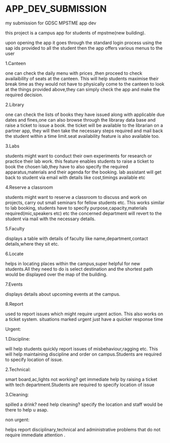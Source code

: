 # APP_DEV_SUBMISSION
my submission for GDSC MPSTME app dev 

this project is a campus app for students of mpstme(new building).

upon opening the app it goes through the standard login process using the sap ids provided to all the student
then the app offers various menus to the user

1.Canteen

one can check the daily menu with prices ,then proceed to check availaibility of seats at the canteen. This will help students maximise their break time as they would not have to physically come to the canteen to look at the things provided above,they can simply check the app and make the required decision.

2.Library

one can check the lists of books they have issued along with applicable due dates and fines,one can also browse through the libraray data base and raise a ticket to issue a book. the ticket will be available to the librarian on a partner app, they will then take the necessary steps required and mail back the student within a time limit.seat availability feature is also available too.

3.Labs

students might want to conduct their own experiments for research or practice their lab work. this feature enables students to raise a ticket to book the chosen lab,they have to also specify the required apparatus,materials and their agenda for the booking. lab assistant will get back to student via email with details like cost,timings available etc

4.Reserve a classroom

students might want to reserve a classroom to discuss and work on projects, carry out small seminars for fellow students etc. This works similar to lab booking, students have to specify purpose,capacity,materials required(mic,speakers etc) etc the concerned department will revert to the student via mail with the necessary details.

5.Faculty

displays a table with details of faculty like name,department,contact details,where they sit etc.

6.Locate

helps in locating places within the campus,super helpful for new students.All they need to do is select destination and the shortest path would be displayed over the map of the building.

7.Events

displays details about upcoming events at the campus.

8.Report

used to report issues which might require urgent action. This also works on a ticket system. situations marked urgent just have a quicker response time

Urgent:

1.Discipline:

will help students quickly report issues of misbehaviour,ragging etc. This will help maintaining discipline and order on campus.Students are required to specify location of issue.

2.Technical:

smart board,ac,lights not working? get immediate help by raising a ticket with tech department.Students are required to specify location of issue

3.Cleaning:

spilled a drink? need help cleaning? specify the location and staff would be there to help u asap.

non urgent:

helps report disciplinary,technical and administrative problems that do not require immediate attention .







